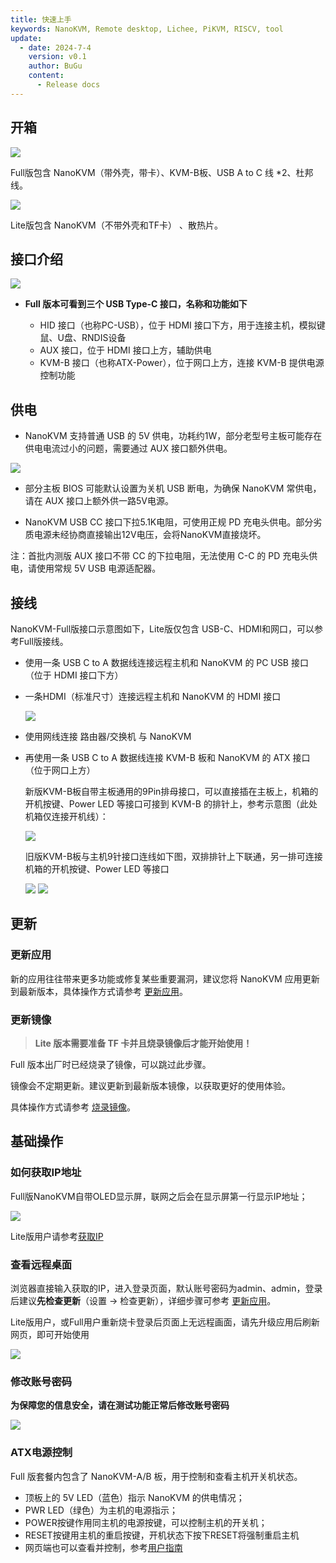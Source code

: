 ```yaml
---
title: 快速上手
keywords: NanoKVM, Remote desktop, Lichee, PiKVM, RISCV, tool
update:
  - date: 2024-7-4
    version: v0.1
    author: BuGu
    content:
      - Release docs
---
```


## 开箱

![](./../assets/NanoKVM/2_unbox/full_ubox.png)

Full版包含 NanoKVM（带外壳，带卡）、KVM-B板、USB A to C 线 *2、杜邦线。

![](./../assets/NanoKVM/2_unbox/lite_ubox.png)

Lite版包含 NanoKVM（不带外壳和TF卡） 、散热片。

## 接口介绍

![](./../assets/NanoKVM/2_unbox/Interface.png)

+ **Full 版本可看到三个 USB Type-C 接口，名称和功能如下**

  + HID 接口（也称PC-USB），位于 HDMI 接口下方，用于连接主机，模拟键鼠、U盘、RNDIS设备
  + AUX 接口，位于 HDMI 接口上方，辅助供电
  + KVM-B 接口（也称ATX-Power），位于网口上方，连接 KVM-B 提供电源控制功能

## 供电

+ NanoKVM 支持普通 USB 的 5V 供电，功耗约1W，部分老型号主板可能存在供电电流过小的问题，需要通过 AUX 接口额外供电。

![](./../assets/NanoKVM/2_unbox/U-I-W.jpg)

+ 部分主板 BIOS 可能默认设置为关机 USB 断电，为确保 NanoKVM 常供电，请在 AUX 接口上额外供一路5V电源。

+ NanoKVM USB CC 接口下拉5.1K电阻，可使用正规 PD 充电头供电。部分劣质电源未经协商直接输出12V电压，会将NanoKVM直接烧坏。

注：首批内测版 AUX 接口不带 CC 的下拉电阻，无法使用 C-C 的 PD 充电头供电，请使用常规 5V USB 电源适配器。

## 接线

NanoKVM-Full版接口示意图如下，Lite版仅包含 USB-C、HDMI和网口，可以参考Full版接线。

+ 使用一条 USB C to A 数据线连接远程主机和 NanoKVM 的 PC USB 接口（位于 HDMI 接口下方）

+ 一条HDMI（标准尺寸）连接远程主机和 NanoKVM 的 HDMI 接口

  ![](./../assets/NanoKVM/2_unbox/hdmi.png)

+ 使用网线连接 路由器/交换机 与 NanoKVM

+ 再使用一条 USB C to A 数据线连接 KVM-B 板和 NanoKVM 的 ATX 接口（位于网口上方）

  新版KVM-B板自带主板通用的9Pin排母接口，可以直接插在主板上，机箱的开机按键、Power LED 等接口可接到 KVM-B 的排针上，参考示意图（此处机箱仅连接开机线）：

  ![](./../assets/NanoKVM/2_unbox/new-ATX-B.png)

  旧版KVM-B板与主机9针接口连线如下图，双排排针上下联通，另一排可连接机箱的开机按键、Power LED 等接口

  ![](./../assets/NanoKVM/2_unbox/old-ATX-B.png)
  ![](./../assets/NanoKVM/2_unbox/old-ATX-B-w.png)

## 更新

### 更新应用

新的应用往往带来更多功能或修复某些重要漏洞，建议您将 NanoKVM 应用更新到最新版本，具体操作方式请参考 [更新应用](https://wiki.sipeed.com/hardware/zh/kvm/NanoKVM/system/updating.html)。

### 更新镜像

> **Lite 版本需要准备 TF 卡并且烧录镜像后才能开始使用！**

Full 版本出厂时已经烧录了镜像，可以跳过此步骤。

镜像会不定期更新。建议更新到最新版本镜像，以获取更好的使用体验。

具体操作方式请参考 [烧录镜像](https://wiki.sipeed.com/hardware/zh/kvm/NanoKVM/system/flashing.html)。

## 基础操作

### 如何获取IP地址

Full版NanoKVM自带OLED显示屏，联网之后会在显示屏第一行显示IP地址；

![](./../assets/NanoKVM/2_unbox/oled.jpg)

Lite版用户请参考[获取IP](https://wiki.sipeed.com/hardware/zh/kvm/NanoKVM/system/updating.html#%E8%8E%B7%E5%8F%96-IP)

### 查看远程桌面

浏览器直接输入获取的IP，进入登录页面，默认账号密码为admin、admin，登录后建议**先检查更新**（设置 -> 检查更新），详细步骤可参考 [更新应用](https://wiki.sipeed.com/hardware/zh/kvm/NanoKVM/system/updating.html)。

Lite版用户，或Full用户重新烧卡登录后页面上无远程画面，请先升级应用后刷新网页，即可开始使用

![](./../assets/NanoKVM/2_unbox/frist_update.png)

### 修改账号密码

**为保障您的信息安全，请在测试功能正常后修改账号密码**

![](./../assets/NanoKVM/2_unbox/unbox_9.png)

### ATX电源控制

Full 版套餐内包含了 NanoKVM-A/B 板，用于控制和查看主机开关机状态。

+ 顶板上的 5V LED（蓝色）指示 NanoKVM 的供电情况；
+ PWR LED（绿色）为主机的电源指示；
+ POWER按键作用同主机的电源按键，可以控制主机的开关机；
+ RESET按键用主机的重启按键，开机状态下按下RESET将强制重启主机
+ 网页端也可以查看并控制，参考[用户指南](https://wiki.sipeed.com/hardware/zh/kvm/NanoKVM/user_guide.html)

